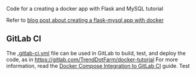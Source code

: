 Code for a creating a docker app with Flask and MySQL tutorial

Refer to [blog post about creating a flask-mysql app with docker](https://stavshamir.github.io/python/dockerizing-a-flask-mysql-app-with-docker-compose/)

## GitLab CI

The [.gitlab-ci.yml](.gitlab-ci.yml) file can be used in GitLab to build,
test, and deploy the code, as in https://gitlab.com/TrendDotFarm/docker-tutorial
For more information, read the [Docker Compose Integration to GitLab
CI](GitLab-CI.md) guide.
Test
